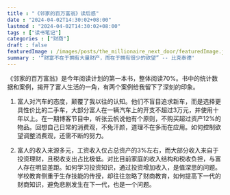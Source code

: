 ```yaml
---
title : "《邻家的百万富翁》读后感" 
date : "2024-04-02T14:30:02+08:00" 
lastmod : "2024-04-02T14:30:02+08:00" 
tags : ["读书笔记"]
categories : ["财商"]
draft : false
featuredImage : /images/posts/the_millionaire_next_door/featuredImage.jpg
summary : '“财富不在于拥有大量财产，而在于拥有很少的欲望” -- 比克泰德'
---
```


《邻家的百万富翁》是今年阅读计划的第一本书，整体阅读70%。书中的统计数据和案例，揭开了富人生活的一角，有两个案例给我留下了深刻的印象。

1. 富人对汽车的态度，颠覆了我以往的认知。他们不盲目追求新车，而是选择更具性价比的二手车，大部分富人在一辆汽车上的开支不超过3万元，并使用十年以上。在一期博客节目中，听张云帆说他有个原则，不购买超过资产12%的物品。回想自己日常的消费观，不免汗颜，道理不在多而在应用。如何控制欲望调整消费观，还需不断的努力。

2. 富人的收入来源多元，工资收入仅占总资产的3%左右，而大部分收入来自于投资理财，且税收支出占比极低。对比目前家庭的收入结构和税收负担，与富人存在明显差距。如何学习投资知识，通过投资增加收入，是值深思的问题。学校教育侧重于生存技能的传授，却往往忽略了财商教育，如何提高下一代的财商知识，避免悲剧发生在下一代，也是一个问题。
